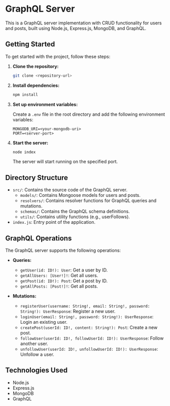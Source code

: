# GraphQL Server

This is a GraphQL server implementation with CRUD functionality for users and posts, built using Node.js, Express.js, MongoDB, and GraphQL.

## Getting Started

To get started with the project, follow these steps:

1. **Clone the repository:**

   ```bash
   git clone <repository-url>
   ```

2. **Install dependencies:**

   ```bash
   npm install
   ```

3. **Set up environment variables:**

   Create a `.env` file in the root directory and add the following environment variables:

   ```plaintext
   MONGODB_URI=<your-mongodb-uri>
   PORT=<server-port>
   ```

4. **Start the server:**

   ```bash
   node index
   ```

   The server will start running on the specified port.

## Directory Structure

- `src/`: Contains the source code of the GraphQL server.
  - `models/`: Contains Mongoose models for users and posts.
  - `resolvers/`: Contains resolver functions for GraphQL queries and mutations.
  - `schemas/`: Contains the GraphQL schema definitions.
  - `utils/`: Contains utility functions (e.g., userFollows).
- `index.js`: Entry point of the application.

## GraphQL Operations

The GraphQL server supports the following operations:

- **Queries:**
  - `getUser(id: ID!): User`: Get a user by ID.
  - `getAllUsers: [User!]!`: Get all users.
  - `getPost(id: ID!): Post`: Get a post by ID.
  - `getAllPosts: [Post!]!`: Get all posts.

- **Mutations:**
  - `registerUser(username: String!, email: String!, password: String!): UserResponse`: Register a new user.
  - `loginUser(email: String!, password: String!): UserResponse`: Login an existing user.
  - `createPost(userId: ID!, content: String!): Post`: Create a new post.
  - `followUser(userId: ID!, followUserId: ID!): UserResponse`: Follow another user.
  - `unfollowUser(userId: ID!, unfollowUserId: ID!): UserResponse`: Unfollow a user.

## Technologies Used

- Node.js
- Express.js
- MongoDB
- GraphQL


